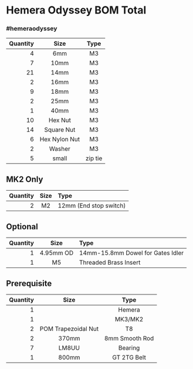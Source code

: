 # Hemera Odyssey BOM Total  
### #hemeraodyssey
|Quantity|Size|Type|
|---:|:---:|:---:|
|4|6mm|M3|
|7|10mm|M3|
|21|14mm|M3|
|2|16mm|M3|
|9|18mm|M3|
|2|25mm|M3|
|1|40mm|M3|
|10|Hex Nut|M3|
|14|Square Nut|M3|
|6|Hex Nylon Nut|M3|
|2|Washer|M3|
|5|small|zip tie|

## MK2 Only
|Quantity|Size|Type|
|---:|:---:|:---|
|2|M2|12mm (End stop switch)|
 
## Optional
|Quantity|Size|Type|
|---:|:---:|:---|
|1|4.95mm OD|14mm-15.8mm Dowel for Gates Idler|
|1|M5|Threaded Brass Insert 
 
 ## Prerequisite
|Quantity|Size|Type|
|---:|:---:|:---:|
|1||Hemera|
|1||MK3/MK2|
|2|POM Trapezoidal Nut|T8|
|2|370mm|8mm Smooth Rod|
|7|LM8UU|Bearing|
|1|800mm|GT 2TG Belt|